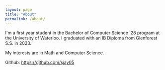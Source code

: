 ```yaml
---
layout: page
title: "About"
permalink: /about/
---
```


I'm a first year student in the Bachelor of Computer Science '28 program at the University of Waterloo. I graduated with an IB Diploma from Glenforest S.S. in 2023.

My interests are in Math and Computer Science.

Github: https://github.com/sjay05